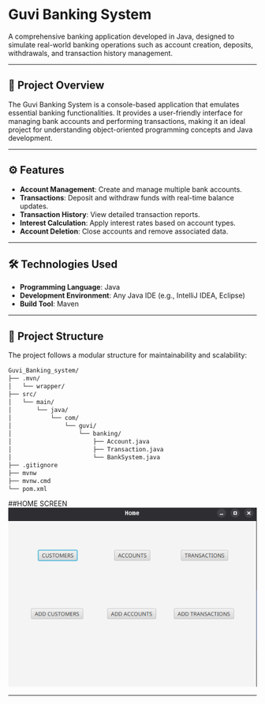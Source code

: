 # Guvi Banking System

A comprehensive banking application developed in Java, designed to simulate real-world banking operations such as account creation, deposits, withdrawals, and transaction history management.

---

## 🧠 Project Overview

The Guvi Banking System is a console-based application that emulates essential banking functionalities. It provides a user-friendly interface for managing bank accounts and performing transactions, making it an ideal project for understanding object-oriented programming concepts and Java development.

---

## ⚙️ Features

* **Account Management**: Create and manage multiple bank accounts.
* **Transactions**: Deposit and withdraw funds with real-time balance updates.
* **Transaction History**: View detailed transaction reports.
* **Interest Calculation**: Apply interest rates based on account types.
* **Account Deletion**: Close accounts and remove associated data.

---

## 🛠️ Technologies Used

* **Programming Language**: Java
* **Development Environment**: Any Java IDE (e.g., IntelliJ IDEA, Eclipse)
* **Build Tool**: Maven

---

## 📁 Project Structure

The project follows a modular structure for maintainability and scalability:

```
Guvi_Banking_system/
├── .mvn/
│   └── wrapper/
├── src/
│   └── main/
│       └── java/
│           └── com/
│               └── guvi/
│                   └── banking/
│                       ├── Account.java
│                       ├── Transaction.java
│                       └── BankSystem.java
├── .gitignore
├── mvnw
├── mvnw.cmd
└── pom.xml
```
##HOME SCREEN
![Home](imgs/HOME.png)

---

